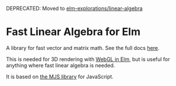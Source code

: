 DEPRECATED: Moved to [elm-explorations/linear-algebra](https://package.elm-lang.org/packages/elm-explorations/linear-algebra/latest)

# Fast Linear Algebra for Elm

A library for fast vector and matrix math. See the full docs [here][docs].

[docs]: http://package.elm-lang.org/packages/elm-community/linear-algebra/latest/

This is needed for 3D rendering with [WebGL in Elm][webgl], but is useful for
anything where fast linear algebra is needed.

[webgl]: https://github.com/elm-community/elm-webgl

It is based on [the MJS library](https://code.google.com/p/webgl-mjs/) for JavaScript.


